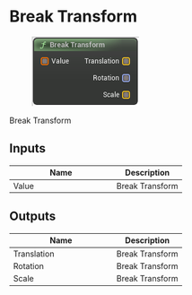 # Break Transform

<div align="left" data-full-width="false">

<figure><img src="Break_Transform.png" alt=""><figcaption></figcaption></figure>

</div>

Break Transform

## Inputs

<table>
<thead><tr><th width="170">Name</th><th>Description</th></tr></thead>
<tbody>
<tr><td>Value</td><td>Break Transform</td></tr>
</tbody>
</table>

## Outputs

<table>
<thead><tr><th width="170">Name</th><th>Description</th></tr></thead>
<tbody>
<tr><td>Translation</td><td>Break Transform</td></tr>
<tr><td>Rotation</td><td>Break Transform</td></tr>
<tr><td>Scale</td><td>Break Transform</td></tr>
</tbody>
</table>